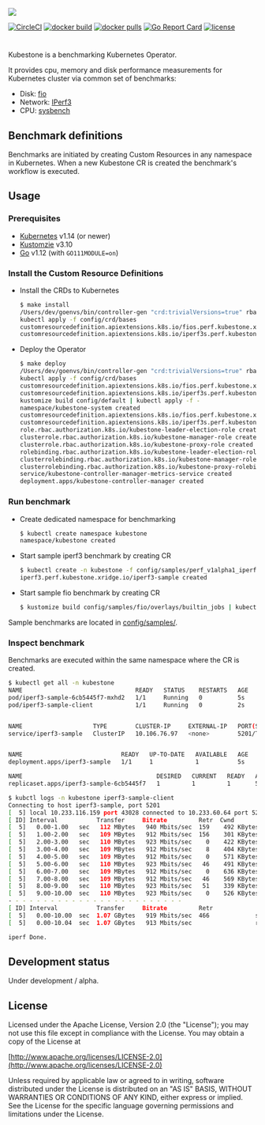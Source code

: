 ![](https://raw.githubusercontent.com/xridge/kubestone/master/images/kubestone-logo.png)


[![CircleCI](https://circleci.com/gh/xridge/kubestone/tree/master.svg?style=shield)](https://circleci.com/gh/xridge/kubestone/tree/master)
[![docker build](https://img.shields.io/docker/cloud/build/xridge/kubestone.svg)](https://hub.docker.com/r/xridge/kubestone)
[![docker pulls](https://img.shields.io/docker/pulls/xridge/kubestone.svg)](https://hub.docker.com/r/xridge/kubestone)
[![Go Report Card](https://goreportcard.com/badge/github.com/xridge/kubestone)](https://goreportcard.com/report/github.com/xridge/kubestone)
[![license](https://img.shields.io/badge/License-Apache%202.0-blue.svg)](https://www.apache.org/licenses/LICENSE-2.0)

#
Kubestone is a benchmarking Kubernetes Operator.

It provides cpu, memory and disk performance measurements
for Kubernetes cluster via common set of benchmarks:
* Disk: [fio](https://fio.readthedocs.io)
* Network: [IPerf3](https://iperf.fr)
* CPU: [sysbench](https://wiki.gentoo.org/wiki/Sysbench)

## Benchmark definitions
Benchmarks are initiated by creating Custom Resources in
any namespace in Kubernetes. When a new Kubestone CR is created
the benchmark's workflow is executed.

## Usage
### Prerequisites
* [Kubernetes](https://kubernetes.io) v1.14 (or newer)
* [Kustomzie](https://kustomize.io) v3.10
* [Go](https://golang.org) v1.12 (with `GO111MODULE=on`)


### Install the Custom Resource Definitions
* Install the CRDs to Kubernetes
  ```bash
  $ make install
  /Users/dev/goenvs/bin/controller-gen "crd:trivialVersions=true" rbac:roleName=manager-role webhook paths="./..." output:crd:artifacts:config=config/crd/bases
  kubectl apply -f config/crd/bases
  customresourcedefinition.apiextensions.k8s.io/fios.perf.kubestone.xridge.io configured
  customresourcedefinition.apiextensions.k8s.io/iperf3s.perf.kubestone.xridge.io configured
  ```
* Deploy the Operator
  ```bash
  $ make deploy
  /Users/dev/goenvs/bin/controller-gen "crd:trivialVersions=true" rbac:roleName=manager-role webhook paths="./..." output:crd:artifacts:config=config/crd/bases
  kubectl apply -f config/crd/bases
  customresourcedefinition.apiextensions.k8s.io/fios.perf.kubestone.xridge.io created
  customresourcedefinition.apiextensions.k8s.io/iperf3s.perf.kubestone.xridge.io created
  kustomize build config/default | kubectl apply -f -
  namespace/kubestone-system created
  customresourcedefinition.apiextensions.k8s.io/fios.perf.kubestone.xridge.io configured
  customresourcedefinition.apiextensions.k8s.io/iperf3s.perf.kubestone.xridge.io configured
  role.rbac.authorization.k8s.io/kubestone-leader-election-role created
  clusterrole.rbac.authorization.k8s.io/kubestone-manager-role created
  clusterrole.rbac.authorization.k8s.io/kubestone-proxy-role created
  rolebinding.rbac.authorization.k8s.io/kubestone-leader-election-rolebinding created
  clusterrolebinding.rbac.authorization.k8s.io/kubestone-manager-rolebinding created
  clusterrolebinding.rbac.authorization.k8s.io/kubestone-proxy-rolebinding created
  service/kubestone-controller-manager-metrics-service created
  deployment.apps/kubestone-controller-manager created
  ```

### Run benchmark
* Create dedicated namespace for benchmarking
  ```bash
  $ kubectl create namespace kubestone
  namespace/kubestone created
  ```
* Start sample iperf3 benchmark by creating CR
  ```bash
  $ kubectl create -n kubestone -f config/samples/perf_v1alpha1_iperf3.yaml
  iperf3.perf.kubestone.xridge.io/iperf3-sample created
  ```
* Start sample fio benchmark by creating CR
  ```bash
  $ kustomize build config/samples/fio/overlays/builtin_jobs | kubectl create -n kubestone -f -
  ```

Sample benchmarks are located in [config/samples/](config/samples).

### Inspect benchmark
Benchmarks are executed within the same namespace where the CR is created.
```bash
$ kubectl get all -n kubestone
NAME                                READY   STATUS    RESTARTS   AGE
pod/iperf3-sample-6cb5445f7-mxhd2   1/1     Running   0          5s
pod/iperf3-sample-client            1/1     Running   0          2s


NAME                    TYPE        CLUSTER-IP     EXTERNAL-IP   PORT(S)    AGE
service/iperf3-sample   ClusterIP   10.106.76.97   <none>        5201/TCP   5s


NAME                            READY   UP-TO-DATE   AVAILABLE   AGE
deployment.apps/iperf3-sample   1/1     1            1           5s

NAME                                      DESIRED   CURRENT   READY   AGE
replicaset.apps/iperf3-sample-6cb5445f7   1         1         1       5s

$ kubctl logs -n kubestone iperf3-sample-client
Connecting to host iperf3-sample, port 5201
[  5] local 10.233.116.159 port 43028 connected to 10.233.60.64 port 5201
[ ID] Interval           Transfer     Bitrate         Retr  Cwnd
[  5]   0.00-1.00   sec   112 MBytes   940 Mbits/sec  159    492 KBytes
[  5]   1.00-2.00   sec   109 MBytes   912 Mbits/sec  156    301 KBytes
[  5]   2.00-3.00   sec   110 MBytes   923 Mbits/sec    0    422 KBytes
[  5]   3.00-4.00   sec   109 MBytes   912 Mbits/sec    8    404 KBytes
[  5]   4.00-5.00   sec   109 MBytes   912 Mbits/sec    0    571 KBytes
[  5]   5.00-6.00   sec   110 MBytes   923 Mbits/sec   46    491 KBytes
[  5]   6.00-7.00   sec   109 MBytes   912 Mbits/sec    0    636 KBytes
[  5]   7.00-8.00   sec   109 MBytes   912 Mbits/sec   46    569 KBytes
[  5]   8.00-9.00   sec   110 MBytes   923 Mbits/sec   51    339 KBytes
[  5]   9.00-10.00  sec   110 MBytes   923 Mbits/sec    0    526 KBytes
- - - - - - - - - - - - - - - - - - - - - - - - -
[ ID] Interval           Transfer     Bitrate         Retr
[  5]   0.00-10.00  sec  1.07 GBytes   919 Mbits/sec  466             sender
[  5]   0.00-10.04  sec  1.07 GBytes   913 Mbits/sec                  receiver

iperf Done.
```


## Development status
Under development / alpha.


## License
Licensed under the Apache License, Version 2.0 (the "License");
you may not use this file except in compliance with the License.
You may obtain a copy of the License at

[http://www.apache.org/licenses/LICENSE-2.0](http://www.apache.org/licenses/LICENSE-2.0)

Unless required by applicable law or agreed to in writing, software
distributed under the License is distributed on an "AS IS" BASIS,
WITHOUT WARRANTIES OR CONDITIONS OF ANY KIND, either express or implied.
See the License for the specific language governing permissions and
limitations under the License.
